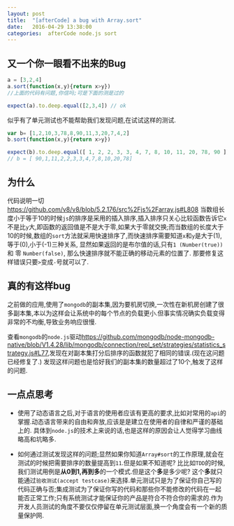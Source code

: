 ```yaml
---
layout: post
title:  "[afterCode] a bug with Array.sort"
date:   2016-04-29 13:38:00
categories:  afterCode node.js sort
---
```



## 又一个你一眼看不出来的Bug

```javascript
a = [3,2,4]
a.sort(function(x,y){return x>y})
//上面的代码有问题,你信吗;可是下面的测是过的

expect(a).to.deep.equal([2,3,4]) // ok
```

似乎有了单元测试也不能帮助我们发现问题,在试试这样的测试.

```javascript
var b= [1,2,10,3,78,8,90,11,3,20,7,4,2]
b.sort(function(x,y){return x>y})

expect(b).to.deep.equal([ 1, 2, 2, 3, 3, 4, 7, 8, 10, 11, 20, 78, 90 ]) // not ok
// b = [ 90,1,11,2,2,3,3,4,7,8,10,20,78]
```

## 为什么
代码说明一切 <https://github.com/v8/v8/blob/5.2.176/src%2Fjs%2Farray.js#L808>
当数组长度小于等于10的时候`js`的排序是采用的插入排序,插入排序只关心比较函数告诉它`x`不是比`y`大,即函数的返回值是不是大于零,如果大于零就交换;而当数组的长度大于10的时候,数组的`sort`方法就采用快速排序了,而快速排序需要知道`x`和`y`是大于(1),等于(0),小于(-1)三种关系, 显然如果返回的是布尔值的话,只有`1 (Number(true))` 和 零 `Number(false)`, 那么快速排序就不能正确的移动元素的位置了.
那要修复这样错误只要`>`变成`-`号就可以了.



## 真的有这样bug
之前做的应用,使用了`mongodb`的副本集,因为要机房切换,一次性在新机房创建了很多副本集,本以为这样会让系统中的每个节点的负载更小.但事实情况确实负载变得非常的不均衡,导致业务响应很慢.

查看`mongodb`的`node.js`驱动<https://github.com/mongodb/node-mongodb-native/blob/V1.4.28/lib/mongodb/connection/repl_set/strategies/statistics_strategy.js#L77>,发现在对副本集打分后排序的函数就犯了相同的错误.(现在这问题已经修复了.) 发现这样问题也是恰好我们的副本集的数量超过了10个,触发了这样的问题.


## 一点点思考

* 使用了动态语言之后,对于语言的使用者应该有更高的要求,比如对常用的`api`的掌握.动态语言带来的自由和奔放,应该是是建立在使用者的自律和严谨的基础上的. 具体到`node.js`的技术上来说的话,也是这样的原因会让人觉得学习曲线略高和坑略多.


* 如何通过测试发现这样的问题;显然如果你知道`Array#sort`的工作原理,就会在测试的时候把需要排序的数量提高到`11`.但是如果不知道呢? 比比如`TDD`的时候,我们测试用例是**从0到1,再到多**的一个模式.但是这个**多**是多少呢? 这个**多**就只能通过`验收测试(accept testcase)`来选择.单元测试只是为了保证你自己写的代码正确与否;集成测试为了保证你写的代码和那些你不能修改的代码在一起能否正常工作;只有系统测试才能保证你的产品是符合不符合你的需求的.作为开发人员测试的角度不要仅仅停留在单元测试层面,换一个角度会有一个新的质量保护网.

